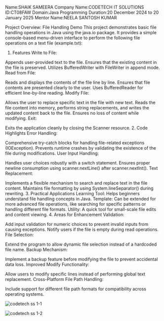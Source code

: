 Name:SHAIK SAMEERA
Company Name:CODETECH IT SOLUTIONS
ID:CT08FAW
Domain:Java Programming
Duration:20 December 2024 to 20 January 2025
Mentor Name:NEELA SANTOSH KUMAR


Project Overview: File Handling Demo
This project demonstrates basic file handling operations in Java using the java.io package. It provides a simple console-based menu-driven interface to perform the following file operations on a text file (example.txt):

1. Features
Write to File:

Appends user-provided text to the file.
Ensures that the existing content in the file is preserved.
Utilizes BufferedWriter with FileWriter in append mode.
Read from File:

Reads and displays the contents of the file line by line.
Ensures that file contents are presented clearly to the user.
Uses BufferedReader for efficient line-by-line reading.
Modify File:

Allows the user to replace specific text in the file with new text.
Reads the file content into memory, performs string replacements, and writes the updated content back to the file.
Ensures no loss of content while modifying.
Exit:

Exits the application cleanly by closing the Scanner resource.
2. Code Highlights
Error Handling:

Comprehensive try-catch blocks for handling file-related exceptions (IOException).
Prevents runtime crashes by validating the existence of the file during modifications.
User Input Handling:

Handles user choices robustly with a switch statement.
Ensures proper newline consumption using scanner.nextLine() after scanner.nextInt().
Text Replacement:

Implements a flexible mechanism to search and replace text in the file content.
Maintains file formatting by using System.lineSeparator() during rewriting.
3. Practical Applications
Learning Tool:
Helps beginners understand file handling concepts in Java.
Template:
Can be extended for more advanced file operations, like searching for specific patterns or handling different file formats.
Utility:
A quick tool for small-scale file edits and content viewing.
4. Areas for Enhancement
Validation:

Add input validation for numeric choices to prevent invalid inputs from causing exceptions.
Notify users if the file is empty during read operations.
File Selection:

Extend the program to allow dynamic file selection instead of a hardcoded file name.
Backup Mechanism:

Implement a backup feature before modifying the file to prevent accidental data loss.
Improved Modify Functionality:

Allow users to modify specific lines instead of performing global text replacement.
Cross-Platform File Path Handling:

Include support for different file path formats for compatibility across operating systems.



![codetech ss 1-1](https://github.com/user-attachments/assets/2d19661c-6efc-4d55-973f-9c85d1787d3c)

![codetech ss 1-2](https://github.com/user-attachments/assets/ed859027-1d33-48b4-b15d-fce20d848966)


